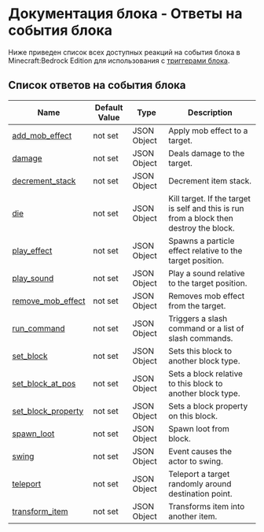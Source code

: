 # Документация блока - Ответы на события блока

Ниже приведен список всех доступных реакций на события блока в Minecraft:Bedrock Edition для использования
с [триггерами блока](../Block_Triggers/Block_Trigger_List.md).

## Список ответов на события блока

| Name                                        | Default Value | Type        | Description                                                                             |
|---------------------------------------------|---------------|-------------|-----------------------------------------------------------------------------------------|
| [add_mob_effect](add_mob_effect.md)         | not set       | JSON Object | Apply mob effect to a target.                                                           |
| [damage](damage.md)                         | not set       | JSON Object | Deals damage to the target.                                                             |
| [decrement_stack](decrement_stack.md)       | not set       | JSON Object | Decrement item stack.                                                                   |
| [die](die.md)                               | not set       | JSON Object | Kill target. If the target is self and this is run from a block then destroy the block. |
| [play_effect](play_effect.md)               | not set       | JSON Object | Spawns a particle effect relative to the target position.                               |
| [play_sound](play_sound.md)                 | not set       | JSON Object | Play a sound relative to the target position.                                           |
| [remove_mob_effect](remove_mob_effect.md)   | not set       | JSON Object | Removes mob effect from the target.                                                     |
| [run_command](run_command.md)               | not set       | JSON Object | Triggers a slash command or a list of slash commands.                                   |
| [set_block](set_block.md)                   | not set       | JSON Object | Sets this block to another block type.                                                  |
| [set_block_at_pos](set_block_at_pos.md)     | not set       | JSON Object | Sets a block relative to this block to another block type.                              |
| [set_block_property](set_block_property.md) | not set       | JSON Object | Sets a block property on this block.                                                    |
| [spawn_loot](spawn_loot.md)                 | not set       | JSON Object | Spawn loot from block.                                                                  |
| [swing](swing.md)                           | not set       | JSON Object | Event causes the actor to swing.                                                        |
| [teleport](teleport.md)                     | not set       | JSON Object | Teleport a target randomly around destination point.                                    |
| [transform_item](transform_item.md)         | not set       | JSON Object | Transforms item into another item.                                                      |
